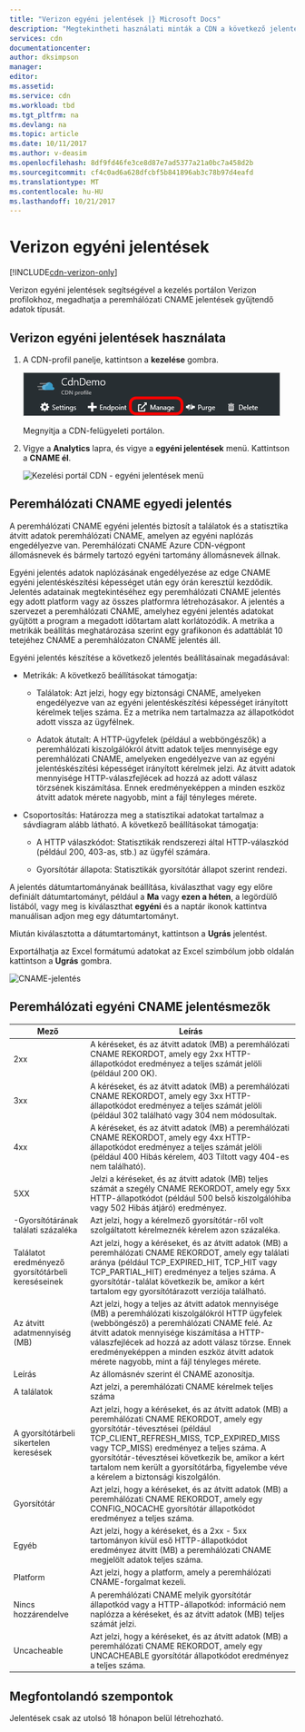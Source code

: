 ```yaml
---
title: "Verizon egyéni jelentések |} Microsoft Docs"
description: "Megtekintheti használati minták a CDN a következő jelentések segítségével: sávszélesség, adatokat továbbít, a találatok, gyorsítótár állapotok, gyorsítótári találati aránya, IPV4/IPV6 adatokat továbbít."
services: cdn
documentationcenter: 
author: dksimpson
manager: 
editor: 
ms.assetid: 
ms.service: cdn
ms.workload: tbd
ms.tgt_pltfrm: na
ms.devlang: na
ms.topic: article
ms.date: 10/11/2017
ms.author: v-deasim
ms.openlocfilehash: 8df9fd46fe3ce8d87e7ad5377a21a0bc7a458d2b
ms.sourcegitcommit: cf4c0ad6a628dfcbf5b841896ab3c78b97d4eafd
ms.translationtype: MT
ms.contentlocale: hu-HU
ms.lasthandoff: 10/21/2017
---
```

# <a name="custom-reports-from-verizon"></a>Verizon egyéni jelentések

[!INCLUDE[cdn-verizon-only](../../includes/cdn-verizon-only.md)]

Verizon egyéni jelentések segítségével a kezelés portálon Verizon profilokhoz, megadhatja a peremhálózati CNAME jelentések gyűjtendő adatok típusát.


## <a name="accessing-verizon-custom-reports"></a>Verizon egyéni jelentések használata
1. A CDN-profil panelje, kattintson a **kezelése** gombra.
   
    ![CDN-profil panelje kezelése gomb](./media/cdn-reports/cdn-manage-btn.png)
   
    Megnyitja a CDN-felügyeleti portálon.
2. Vigye a **Analytics** lapra, és vigye a **egyéni jelentések** menü. Kattintson a **CNAME él**.
   
    ![Kezelési portál CDN - egyéni jelentések menü](./media/cdn-reports/cdn-custom-reports.png)

## <a name="edge-cnames-custom-report"></a>Peremhálózati CNAME egyedi jelentés
A peremhálózati CNAME egyéni jelentés biztosít a találatok és a statisztika átvitt adatok peremhálózati CNAME, amelyen az egyéni naplózás engedélyezve van. Peremhálózati CNAME Azure CDN-végpont állomásnevek és bármely tartozó egyéni tartomány állomásnevek állnak. 

Egyéni jelentés adatok naplózásának engedélyezése az edge CNAME egyéni jelentéskészítési képességet után egy órán keresztül kezdődik. Jelentés adatainak megtekintéséhez egy peremhálózati CNAME jelentés egy adott platform vagy az összes platformra létrehozásakor. A jelentés a szervezet a peremhálózati CNAME, amelyhez egyéni jelentés adatokat gyűjtött a program a megadott időtartam alatt korlátozódik. A metrika a metrikák beállítás meghatározása szerint egy grafikonon és adattáblát 10 tetejéhez CNAME a peremhálózaton CNAME jelentés áll. 

Egyéni jelentés készítése a következő jelentés beállításainak megadásával:

- Metrikák: A következő beállításokat támogatja:

   - Találatok: Azt jelzi, hogy egy biztonsági CNAME, amelyeken engedélyezve van az egyéni jelentéskészítési képességet irányított kérelmek teljes száma. Ez a metrika nem tartalmazza az állapotkódot adott vissza az ügyfélnek.

   - Adatok átutalt: A HTTP-ügyfelek (például a webböngészők) a peremhálózati kiszolgálókról átvitt adatok teljes mennyisége egy peremhálózati CNAME, amelyeken engedélyezve van az egyéni jelentéskészítési képességet irányított kérelmek jelzi. Az átvitt adatok mennyisége HTTP-válaszfejlécek ad hozzá az adott válasz törzsének kiszámítása. Ennek eredményeképpen a minden eszköz átvitt adatok mérete nagyobb, mint a fájl tényleges mérete.

- Csoportosítás: Határozza meg a statisztikai adatokat tartalmaz a sávdiagram alább látható. A következő beállításokat támogatja:

   - A HTTP válaszkódot: Statisztikák rendszerezi által HTTP-válaszkód (például 200, 403-as, stb.) az ügyfél számára. 

   - Gyorsítótár állapota: Statisztikák gyorsítótár állapot szerint rendezi.


A jelentés dátumtartományának beállítása, kiválaszthat vagy egy előre definiált dátumtartományt, például a **Ma** vagy **ezen a héten**, a legördülő listából, vagy meg is kiválaszthat **egyéni** és a naptár ikonok kattintva manuálisan adjon meg egy dátumtartományt. 

Miután kiválasztotta a dátumtartományt, kattintson a **Ugrás** jelentést.

Exportálhatja az Excel formátumú adatokat az Excel szimbólum jobb oldalán kattintson a **Ugrás** gombra.

![CNAME-jelentés](./media/cdn-reports/cdn-cnames-report.png)

## <a name="edge-cnames-custom-report-fields"></a>Peremhálózati egyéni CNAME jelentésmezők

| Mező                     | Leírás   |
|---------------------------|---------------|
| 2xx                       | A kéréseket, és az átvitt adatok (MB) a peremhálózati CNAME REKORDOT, amely egy 2xx HTTP-állapotkódot eredményez a teljes számát jelöli (például 200 OK). |
| 3xx                       | A kéréseket, és az átvitt adatok (MB) a peremhálózati CNAME REKORDOT, amely egy 3xx HTTP-állapotkódot eredményez a teljes számát jelöli (például 302 található vagy 304 nem módosultak. |
| 4xx                       | A kéréseket, és az átvitt adatok (MB) a peremhálózati CNAME REKORDOT, amely egy 4xx HTTP-állapotkódot eredményez a teljes számát jelöli (például 400 Hibás kérelem, 403 Tiltott vagy 404-es nem található). |
| 5XX                       | Jelzi a kéréseket, és az átvitt adatok (MB) teljes számát a szegély CNAME REKORDOT, amely egy 5xx HTTP-állapotkódot (például 500 belső kiszolgálóhiba vagy 502 Hibás átjáró) eredményez. |
| -Gyorsítótárának találati százaléka               | Azt jelzi, hogy a kérelmező gyorsítótár-ről volt szolgáltatott kérelmeznék kérelem azon százaléka. |
| Találatot eredményező gyorsítótárbeli kereséseinek                | Azt jelzi, hogy a kéréseket, és az átvitt adatok (MB) a peremhálózati CNAME REKORDOT, amely egy találati aránya (például TCP_EXPIRED_HIT, TCP_HIT vagy TCP_PARTIAL_HIT) eredményez a teljes száma. A gyorsítótár-találat következik be, amikor a kért tartalom egy gyorsítótárazott verziója található. |
| Az átvitt adatmennyiség (MB)     | Azt jelzi, hogy a teljes az átvitt adatok mennyisége (MB) a peremhálózati kiszolgálókról HTTP ügyfelek (webböngésző) a peremhálózati CNAME felé. Az átvitt adatok mennyisége kiszámítása a HTTP-válaszfejlécek ad hozzá az adott válasz törzse. Ennek eredményeképpen a minden eszköz átvitt adatok mérete nagyobb, mint a fájl tényleges mérete. |
| Leírás               | Az állomásnév szerint él CNAME azonosítja. |
| A találatok                      | Azt jelzi, a peremhálózati CNAME kérelmek teljes száma |
| A gyorsítótárbeli sikertelen keresések                    | Azt jelzi, hogy a kéréseket, és az átvitt adatok (MB) a peremhálózati CNAME REKORDOT, amely egy gyorsítótár-tévesztései (például TCP_CLIENT_REFRESH_MISS, TCP_EXPIRED_MISS vagy TCP_MISS) eredményez a teljes száma. A gyorsítótár-tévesztései következik be, amikor a kért tartalom nem került a gyorsítótárba, figyelembe véve a kérelem a biztonsági kiszolgálón. | 
| Gyorsítótár                  | Azt jelzi, hogy a kéréseket, és az átvitt adatok (MB) a peremhálózati CNAME REKORDOT, amely egy CONFIG_NOCACHE gyorsítótár állapotkódot eredményez a teljes száma.  |
| Egyéb                     | Azt jelzi, hogy a kéréseket, és a 2xx - 5xx tartományon kívül eső HTTP-állapotkódot eredményez átvitt (MB) a peremhálózati CNAME megjelölt adatok teljes száma. |
| Platform                  | Azt jelzi, hogy a platform, amely a peremhálózati CNAME-forgalmat kezeli. |
| Nincs hozzárendelve               | A peremhálózati CNAME melyik gyorsítótár állapotkód vagy a HTTP-állapotkód: információ nem naplózza a kéréseket, és az átvitt adatok (MB) teljes számát jelzi.  |
| Uncacheable               | Azt jelzi, hogy a kéréseket, és az átvitt adatok (MB) a peremhálózati CNAME REKORDOT, amely egy UNCACHEABLE gyorsítótár állapotkódot eredményez a teljes száma.  |


## <a name="considerations"></a>Megfontolandó szempontok
Jelentések csak az utolsó 18 hónapon belül létrehozható.

